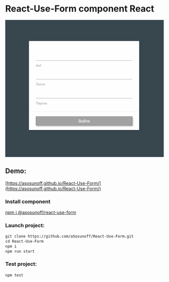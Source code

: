 # React-Use-Form component React

![Table](./UseForm.gif)

## Demo:

[https://asosunoff.github.io/React-Use-Form/](https://asosunoff.github.io/React-Use-Form/)

### Install component

[npm i @asosunoff/react-use-form](https://www.npmjs.com/package/@asosunoff/react-use-form)

### Launch project:

```
git clone https://github.com/aSosunoff/React-Use-Form.git
cd React-Use-Form
npm i
npm run start
```

### Test project:

```
npm test
```
